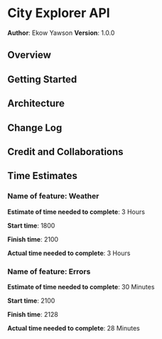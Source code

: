 # City Explorer API

**Author**: Ekow Yawson
**Version**: 1.0.0

## Overview
<!-- Provide a high level overview of what this application is and why you are building it, beyond the fact that it's an assignment for this class. (i.e. What's your problem domain?) -->

## Getting Started
<!-- What are the steps that a user must take in order to build this app on their own machine and get it running? -->

## Architecture
<!-- Provide a detailed description of the application design. What technologies (languages, libraries, etc) you're using, and any other relevant design information. -->

## Change Log
<!-- Use this area to document the iterative changes made to your application as each feature is successfully implemented. Use time stamps. Here's an example:

01-01-2001 4:59pm - Application now has a fully-functional express server, with a GET route for the location resource. -->

## Credit and Collaborations
<!-- Give credit (and a link) to other people or resources that helped you build this application. -->

## Time Estimates

### Name of feature: Weather

**Estimate of time needed to complete**: 3 Hours

**Start time**: 1800

**Finish time**: 2100

**Actual time needed to complete**: 3 Hours

### Name of feature: Errors

**Estimate of time needed to complete**: 30 Minutes

**Start time**: 2100

**Finish time**: 2128

**Actual time needed to complete**: 28 Minutes
